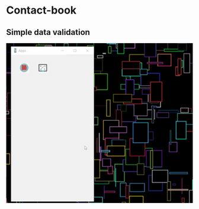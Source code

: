 # Contact-book


## Simple data validation

![Farmers Market Finder - Animated gif demo](demo/options.gif)
